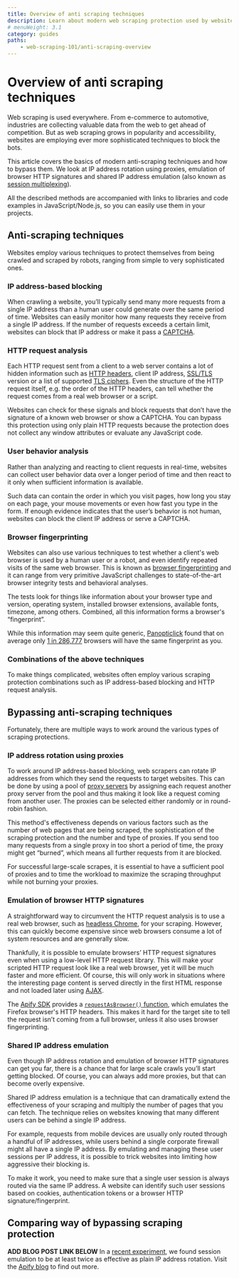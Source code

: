 ```yaml
---
title: Overview of anti scraping techniques
description: Learn about modern web scraping protection used by websites and how to bypass them.
# menuWeight: 3.1
category: guides
paths:
    - web-scraping-101/anti-scraping-overview
---
```


# Overview of anti scraping techniques

Web scraping is used everywhere. From e-commerce to automotive, industries are collecting valuable data from the web to get ahead of competition. But as web scraping grows in popularity and accessibility, websites are employing ever more sophisticated techniques to block the bots.

This article covers the basics of modern anti-scraping techniques and how to bypass them. We look at IP address rotation using proxies, emulation of browser HTTP signatures and shared IP address emulation (also known as [session multiplexing](https://en.wikipedia.org/wiki/Session_multiplexing)).

All the described methods are accompanied with links to libraries and code examples in JavaScript/Node.js, so you can easily use them in your projects.

## Anti-scraping techniques

Websites employ various techniques to protect themselves from being crawled and scraped by robots, ranging from simple to very sophisticated ones.

### IP address-based blocking

When crawling a website, you’ll typically send many more requests from a single IP address than a human user could generate over the same period of time. Websites can easily monitor how many requests they receive from a single IP address. If the number of requests exceeds a certain limit, websites can block that IP address or make it pass a [CAPTCHA](https://en.wikipedia.org/wiki/CAPTCHA).

### HTTP request analysis

Each HTTP request sent from a client to a web server contains a lot of hidden information such as
[HTTP headers](https://developer.mozilla.org/en-US/docs/Web/HTTP/Headers), client IP address,
[SSL/TLS](https://www.websecurity.digicert.com/security-topics/what-is-ssl-tls-https) version or a list of supported
[TLS ciphers](https://en.wikipedia.org/wiki/Cipher_suite). Even the structure of the HTTP request itself, e.g. the order of the HTTP headers, can tell whether the request comes from a real web browser or a script.

Websites can check for these signals and block requests that don’t have the signature of a known web browser or show a CAPTCHA. You can bypass this protection using only plain HTTP requests because the protection does not collect any window attributes or evaluate any JavaScript code.

### User behavior analysis

Rather than analyzing and reacting to client requests in real-time, websites can collect user behavior data over a longer period of time and then react to it only when sufficient information is available.

Such data can contain the order in which you visit pages, how long you stay on each page, your mouse movements or even how fast you type in the form. If enough evidence indicates that the user’s behavior is not human, websites can block the client IP address or serve a CAPTCHA.

### Browser fingerprinting

Websites can also use various techniques to test whether a client's web browser is used by a human user or a robot, and even identify repeated visits of the same web browser. This is known as [browser fingerprinting](https://pixelprivacy.com/resources/browser-fingerprinting/) and it can range from very primitive JavaScript challenges to state-of-the-art browser integrity tests and behavioral analyses.

The tests look for things like information about your browser type and version, operating system, installed browser extensions, available fonts, timezone, among others. Combined, all this information forms a browser's “fingerprint”.

While this information may seem quite generic, [Panopticlick](https://panopticlick.eff.org/) found that on average only [1 in 286,777](https://panopticlick.eff.org/static/browser-uniqueness.pdf) browsers will have the same fingerprint as you.

### Combinations of the above techniques

To make things complicated, websites often employ various scraping protection combinations such as IP address-based blocking and HTTP request analysis. 

## Bypassing anti-scraping techniques

Fortunately, there are multiple ways to work around the various types of scraping protections. 

### IP address rotation using proxies

To work around IP address-based blocking, web scrapers can rotate IP addresses from which they send the requests to target websites. This can be done by using a pool of [proxy servers](https://en.wikipedia.org/wiki/Proxy_server) by assigning each request another proxy server from the pool and thus making it look like a request coming from another user. The proxies can be selected either randomly or in round-robin fashion.

This method's effectiveness depends on various factors such as the number of web pages that are being scraped, the sophistication of the scraping protection and the number and type of proxies. If you send too many requests from a single proxy in too short a period of time, the proxy might get “burned”, which means all further requests from it are blocked.

For successful large-scale scrapes, it is essential to have a sufficient pool of proxies and to time the workload to maximize the scraping throughput while not burning your proxies.

### Emulation of browser HTTP signatures

A straightforward way to circumvent the HTTP request analysis is to use a real web browser, such as [headless Chrome](https://developers.google.com/web/updates/2017/04/headless-chrome), for your scraping. However, this can quickly become expensive since web browsers consume a lot of system resources and are generally slow.

Thankfully, it is possible to emulate browsers’ HTTP request signatures even when using a low-level HTTP request library. This will make your scripted HTTP request look like a real web browser, yet it will be much faster and more efficient. Of course, this will only work in situations where the interesting page content is served directly in the first HTML response and not loaded later using [AJAX](https://en.wikipedia.org/wiki/Ajax_(programming)).

The [Apify SDK](https://sdk.apify.com) provides a [`requestAsBrowser()` function](https://sdk.apify.com/docs/api/utils#utilsrequestasbrowseroptions), which emulates the Firefox browser's HTTP headers. This makes it hard for the target site to tell the request isn’t coming from a full browser, unless it also uses browser fingerprinting.

### Shared IP address emulation

Even though IP address rotation and emulation of browser HTTP signatures can get you far, there is a chance that for large scale crawls you’ll start getting blocked. Of course, you can always add more proxies, but that can become overly expensive.

Shared IP address emulation is a technique that can dramatically extend the effectiveness of your scraping and multiply the number of pages that you can fetch. The technique relies on websites knowing that many different users can be behind a single IP address.

For example, requests from mobile devices are usually only routed through a handful of IP addresses, while users behind a single corporate firewall might all have a single IP address. By emulating and managing these user sessions per IP address, it is possible to trick websites into limiting how aggressive their blocking is.

To make it work, you need to make sure that a single user session is always routed via the same IP address. A website can identify such user sessions based on cookies, authentication tokens or a browser HTTP signature/fingerprint.

## Comparing way of bypassing scraping protection
**ADD BLOG POST LINK BELOW**
In a [recent experiment](), we found session emulation to be at least twice as effective as plain IP address rotation. Visit the [Apify blog]() to find out more.
